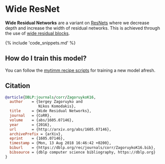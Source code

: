 # Wide ResNet

**Wide Residual Networks** are a variant on [ResNets](https://paperswithcode.com/method/resnet) where we decrease depth and increase the width of residual networks. This is achieved through the use of [wide residual blocks](https://paperswithcode.com/method/wide-residual-block).

{% include 'code_snippets.md' %}

## How do I train this model?

You can follow the [mytimm recipe scripts](https://rwightman.github.io/pytorch-image-models/scripts/) for training a new model afresh.

## Citation

```BibTeX
@article{DBLP:journals/corr/ZagoruykoK16,
  author    = {Sergey Zagoruyko and
               Nikos Komodakis},
  title     = {Wide Residual Networks},
  journal   = {CoRR},
  volume    = {abs/1605.07146},
  year      = {2016},
  url       = {http://arxiv.org/abs/1605.07146},
  archivePrefix = {arXiv},
  eprint    = {1605.07146},
  timestamp = {Mon, 13 Aug 2018 16:46:42 +0200},
  biburl    = {https://dblp.org/rec/journals/corr/ZagoruykoK16.bib},
  bibsource = {dblp computer science bibliography, https://dblp.org}
}
```

<!--
Type: model-index
Collections:
- Name: Wide ResNet
  Paper:
    Title: Wide Residual Networks
    URL: https://paperswithcode.com/paper/wide-residual-networks
Models:
- Name: wide_resnet101_2
  In Collection: Wide ResNet
  Metadata:
    FLOPs: 29304929280
    Parameters: 126890000
    File Size: 254695146
    Architecture:
    - 1x1 Convolution
    - Batch Normalization
    - Convolution
    - Global Average Pooling
    - Max Pooling
    - ReLU
    - Residual Connection
    - Softmax
    - Wide Residual Block
    Tasks:
    - Image Classification
    Training Data:
    - ImageNet
    ID: wide_resnet101_2
    Crop Pct: '0.875'
    Image Size: '224'
    Interpolation: bilinear
  Code: https://github.com/rwightman/pytorch-image-models/blob/5f9aff395c224492e9e44248b15f44b5cc095d9c/mytimm/models/resnet.py#L802
  Weights: https://download.pytorch.org/models/wide_resnet101_2-32ee1156.pth
  Results:
  - Task: Image Classification
    Dataset: ImageNet
    Metrics:
      Top 1 Accuracy: 78.85%
      Top 5 Accuracy: 94.28%
- Name: wide_resnet50_2
  In Collection: Wide ResNet
  Metadata:
    FLOPs: 14688058368
    Parameters: 68880000
    File Size: 275853271
    Architecture:
    - 1x1 Convolution
    - Batch Normalization
    - Convolution
    - Global Average Pooling
    - Max Pooling
    - ReLU
    - Residual Connection
    - Softmax
    - Wide Residual Block
    Tasks:
    - Image Classification
    Training Data:
    - ImageNet
    ID: wide_resnet50_2
    Crop Pct: '0.875'
    Image Size: '224'
    Interpolation: bicubic
  Code: https://github.com/rwightman/pytorch-image-models/blob/5f9aff395c224492e9e44248b15f44b5cc095d9c/mytimm/models/resnet.py#L790
  Weights: https://github.com/rwightman/pytorch-image-models/releases/download/v0.1-weights/wide_resnet50_racm-8234f177.pth
  Results:
  - Task: Image Classification
    Dataset: ImageNet
    Metrics:
      Top 1 Accuracy: 81.45%
      Top 5 Accuracy: 95.52%
-->
